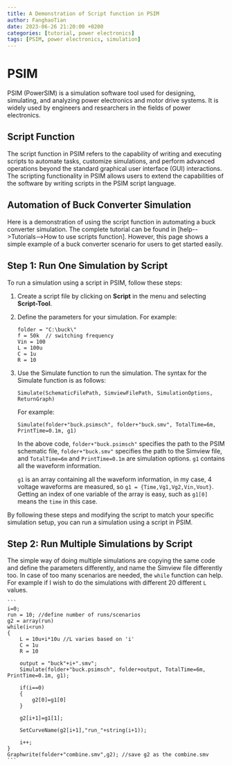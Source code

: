 ```yaml
---
title: A Demonstration of Script function in PSIM
author: FanghaoTian
date: 2023-06-26 21:20:00 +0200
categories: [tutorial, power electronics]
tags: [PSIM, power electronics, simulation]
---
```


# PSIM

PSIM (PowerSIM) is a simulation software tool used for designing, simulating, and analyzing power electronics and motor drive systems. It is widely used by engineers and researchers in the fields of power electronics.

## Script Function

The script function in PSIM refers to the capability of writing and executing scripts to automate tasks, customize simulations, and perform advanced operations beyond the standard graphical user interface (GUI) interactions. The scripting functionality in PSIM allows users to extend the capabilities of the software by writing scripts in the PSIM script language.

## Automation of Buck Converter Simulation

Here is a demonstration of using the script function in automating a buck converter simulation. The complete tutorial can be found in [help-->Tutorials-->How to use scripts function]. However, this page shows a simple example of a buck converter scenario for users to get started easily.

## Step 1: Run One Simulation by Script

To run a simulation using a script in PSIM, follow these steps:

1. Create a script file by clicking on **Script** in the menu and selecting **Script-Tool**.
2. Define the parameters for your simulation. For example:

    ```
    folder = "C:\buck\"
    f = 50k  // switching frequency
    Vin = 100
    L = 100u
    C = 1u
    R = 10
    ```

3. Use the Simulate function to run the simulation. The syntax for the Simulate function is as follows:

    ```
    Simulate(SchematicFilePath, SimviewFilePath, SimulationOptions, ReturnGraph)
    ```

    For example:

    ```
    Simulate(folder+"buck.psimsch", folder+"buck.smv", TotalTime=6m, PrintTime=0.1m, g1)
    ```

    In the above code, `folder+"buck.psimsch"` specifies the path to the PSIM schematic file, `folder+"buck.smv"` specifies the path to the Simview file, and `TotalTime=6m` and `PrintTime=0.1m` are simulation options. `g1` contains all the waveform information.

    `g1` is an array containing all the waveform information, in my case, 4 voltage waveforms are measured, so `g1 = {Time,Vg1,Vg2,Vin,Vout}`. Getting an index of one variable of the array is easy, such as `g1[0]` means the `time` in this case.

By following these steps and modifying the script to match your specific simulation setup, you can run a simulation using a script in PSIM.

## Step 2: Run Multiple Simulations by Script

The simple way of doing multiple simulations are copying the same code and define the parameters differently, and name the Simview file differently too. In case of too many scenarios are needed, the `while` function can help. For example if I wish to do the simulations with different 20 different `L` values.

    ```
    i=0;
    run = 10; //define number of runs/scenarios
    g2 = array(run)
    while(i<run)
    {
        L = 10u+i*10u //L varies based on 'i'
        C = 1u
        R = 10

        output = "buck"+i+".smv";
        Simulate(folder+"buck.psimsch", folder+output, TotalTime=6m, PrintTime=0.1m, g1);

        if(i==0)
        {
            g2[0]=g1[0]
        }

        g2[i+1]=g1[1];

        SetCurveName(g2[i+1],"run_"+string(i+1));

        i++;
    }
    Graphwrite(folder+"combine.smv",g2); //save g2 as the combine.smv
    ```